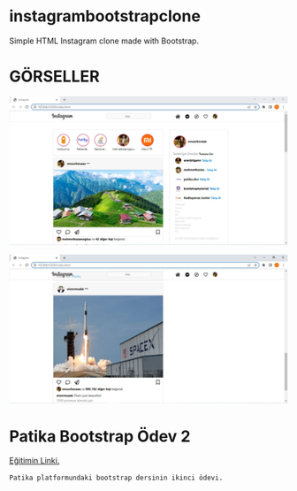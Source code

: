 # instagrambootstrapclone
Simple HTML Instagram clone made with Bootstrap.


# GÖRSELLER
![Picture](assets/img1.JPG)

![Picture](assets/img2.JPG)
# Patika Bootstrap Ödev 2
[Eğitimin Linki.](https://app.patika.dev/moduller/bootstrap)
```
Patika platformundaki bootstrap dersinin ikinci ödevi.
```



